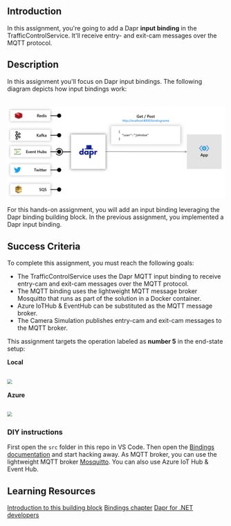 ## Introduction

In this assignment, you're going to add a Dapr **input binding** in the TrafficControlService. It'll receive entry- and exit-cam messages over the MQTT protocol.

## Description

In this assignment you'll focus on Dapr input bindings. The following diagram depicts how input bindings work:

<img src="../.img/Challenge-06/input-binding.png" style="zoom: 50%;padding-top: 40px;" />

For this hands-on assignment, you will add an input binding leveraging the Dapr binding building block. In the previous assignment, you implemented a Dapr input binding. 

## Success Criteria

To complete this assignment, you must reach the following goals:

- The TrafficControlService uses the Dapr MQTT input binding to receive entry-cam and exit-cam messages over the MQTT protocol.
- The MQTT binding uses the lightweight MQTT message broker Mosquitto that runs as part of the solution in a Docker container.
- Azure IoTHub & EventHub can be substituted as the MQTT message broker.
- The Camera Simulation publishes entry-cam and exit-cam messages to the MQTT broker.

This assignment targets the operation labeled as **number 5** in the end-state setup:

**Local**

<img src="./img/input-binding-operation.png" style="zoom: 67%;padding-top: 25px;" />

**Azure**

<img src="./img/input-binding-operation-azure.png" style="zoom: 67%;padding-top: 25px;" />

### DIY instructions

First open the `src` folder in this repo in VS Code. Then open the [Bindings documentation](https://docs.dapr.io/developing-applications/building-blocks/bindings/) and start hacking away. As MQTT broker, you can use the lightweight MQTT broker [Mosquitto](https://mosquitto.org/). You can also use Azure IoT Hub & Event Hub.

## Learning Resources

[Introduction to this building block](https://docs.dapr.io/developing-applications/building-blocks/bindings/)
[Bindings chapter](https://docs.microsoft.com/dotnet/architecture/dapr-for-net-developers/bindings)
[Dapr for .NET developers](https://docs.microsoft.com/dotnet/architecture/dapr-for-net-developers/)
